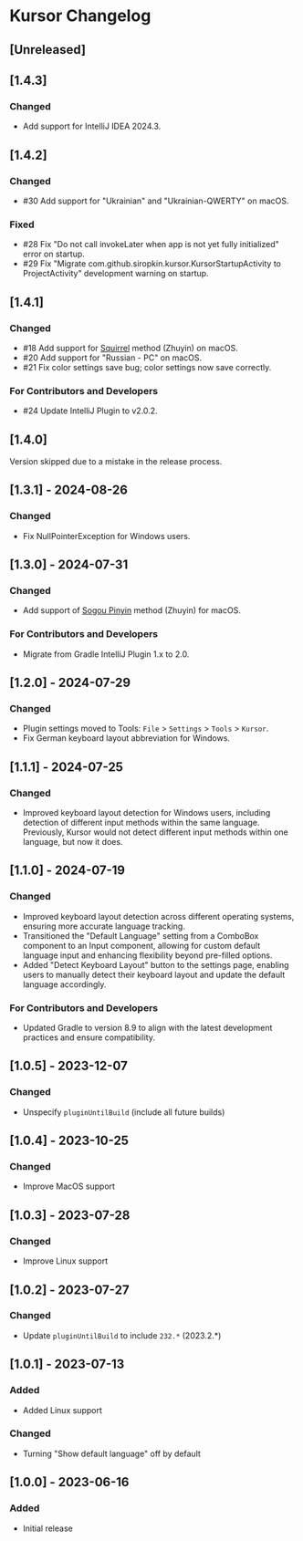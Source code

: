 # Kursor Changelog

## [Unreleased]

## [1.4.3]

### Changed

- Add support for IntelliJ IDEA 2024.3.

## [1.4.2]

### Changed

- #30 Add support for "Ukrainian" and "Ukrainian-QWERTY" on macOS.

### Fixed

- #28 Fix "Do not call invokeLater when app is not yet fully initialized" error on startup.
- #29 Fix "Migrate com.github.siropkin.kursor.KursorStartupActivity to ProjectActivity" development warning on startup.

## [1.4.1]

### Changed

- #18 Add support for [Squirrel](https://rime.im) method (Zhuyin) on macOS.
- #20 Add support for "Russian - PC" on macOS.
- #21 Fix color settings save bug; color settings now save correctly.

### For Contributors and Developers

- #24 Update IntelliJ Plugin to v2.0.2.

## [1.4.0]

Version skipped due to a mistake in the release process.

## [1.3.1] - 2024-08-26

### Changed

- Fix NullPointerException for Windows users.

## [1.3.0] - 2024-07-31

### Changed

- Add support of [Sogou Pinyin](https://pinyin.sogou.com/mac) method (Zhuyin) for macOS.

### For Contributors and Developers

- Migrate from Gradle IntelliJ Plugin 1.x to 2.0.

## [1.2.0] - 2024-07-29

### Changed

- Plugin settings moved to Tools: `File` > `Settings` > `Tools` > `Kursor`.
- Fix German keyboard layout abbreviation for Windows.

## [1.1.1] - 2024-07-25

### Changed

- Improved keyboard layout detection for Windows users, including detection of different input methods within the same language. Previously, Kursor would not detect different input methods within one language, but now it does.

## [1.1.0] - 2024-07-19

### Changed

- Improved keyboard layout detection across different operating systems, ensuring more accurate language tracking.
- Transitioned the "Default Language" setting from a ComboBox component to an Input component, allowing for custom default language input and enhancing flexibility beyond pre-filled options.
- Added "Detect Keyboard Layout" button to the settings page, enabling users to manually detect their keyboard layout and update the default language accordingly.

### For Contributors and Developers

- Updated Gradle to version 8.9 to align with the latest development practices and ensure compatibility.

## [1.0.5] - 2023-12-07

### Changed

- Unspecify `pluginUntilBuild` (include all future builds)

## [1.0.4] - 2023-10-25

### Changed

- Improve MacOS support

## [1.0.3] - 2023-07-28

### Changed

- Improve Linux support

## [1.0.2] - 2023-07-27

### Changed

- Update `pluginUntilBuild` to include `232.*` (2023.2.*)

## [1.0.1] - 2023-07-13

### Added

- Added Linux support

### Changed

- Turning "Show default language" off by default

## [1.0.0] - 2023-06-16

### Added

- Initial release
